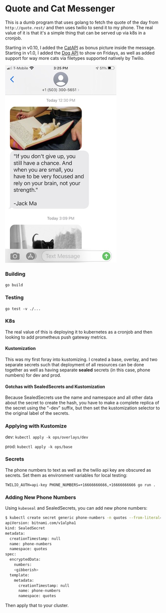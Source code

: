 # Quote and Cat Messenger

This is a dumb program that uses golang to fetch the quote of the day from `http://quote.rest/` and then uses twilio to send it to my phone.  The real value of it is that it's a simple thing that can be served up via k8s in a cronjob.

Starting in v0.10, I added the [CatAPI](https://thecatapi.com/) as bonus picture inside the message. Starting in v1.0, I added the [Dog API](https://dog.ceo/dog-api/) to show on Fridays, as well as added support for way more cats via filetypes supported natively by Twilio.

<img src="./imgs/example_message.jpeg" width="360" height="640" alt="Example Message"/>

### Building

`go build`

### Testing

`go test -v ./...`

### K8s

The real value of this is deploying it to kubernetes as a cronjob and then looking to add prometheus push gateway metrics.

#### Kustomization

This was my first foray into kustomizing.  I created a base, overlay, and two separate secrets such that deployment of all resources can be done together as well as having separate **sealed** secrets (in this case, phone numbers) for dev and prod.

#### Gotchas with SealedSecrets and Kustomization

Because SealedSecrets use the name and namespace and all other data about the secret to create the hash, you have to make a complete replica of the secret using the "-dev" suffix, but then set the kustomization selector to the original label of the secrets.

### Applying with Kustomize

dev:
`kubectl apply -k ops/overlays/dev`

prod:
`kubectl apply -k ops/base`

### Secrets

The phone numbers to text as well as the twilio api key are obscured as secrets.  Set them as environment variables for local testing:

```shell
TWILIO_AUTH=api-key PHONE_NUMBERS=+16666666666,+16666666666 go run .
```

### Adding New Phone Numbers

Using `kubeseal` and SealedSecrets, you can add new phone numbers:

```bash
$ kubectl create secret generic phone-numbers -n quotes --from-literal=numbers=+15555555555,+16666666666 --dry-run=client -o yaml | kubeseal --format=yaml -
apiVersion: bitnami.com/v1alpha1
kind: SealedSecret
metadata:
  creationTimestamp: null
  name: phone-numbers
  namespace: quotes
spec:
  encryptedData:
    numbers: 
    <gibberish>
  template:
    metadata:
      creationTimestamp: null
      name: phone-numbers
      namespace: quotes
```

Then apply that to your cluster.